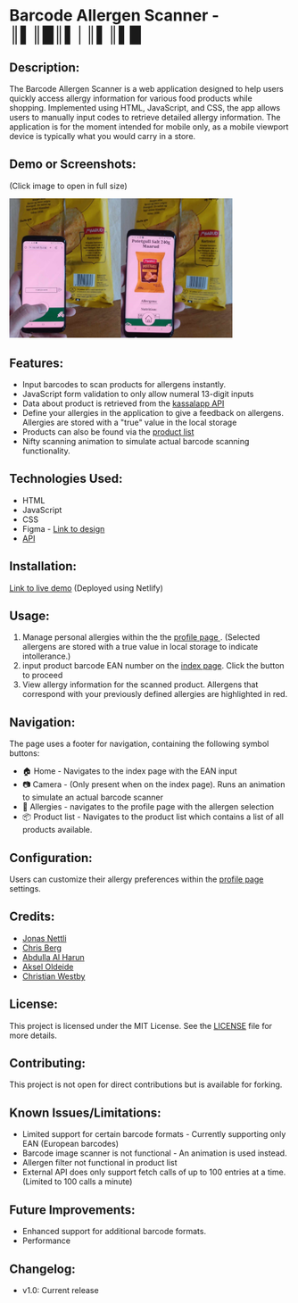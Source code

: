 
# Barcode Allergen Scanner - ║▌║█║▌│║▌║▌█

## Description:
The Barcode Allergen Scanner is a web application designed to help users quickly access allergy information for various food products while shopping. Implemented using HTML, JavaScript, and CSS, the app allows users to manually input codes to retrieve detailed allergy information. The application is for the moment intended for mobile only, as a mobile viewport device is typically what you would carry in a store.

## Demo or Screenshots:
(Click image to open in full size)

<div  style="display: flex; flex-direction: row;">
    <a href="assets/readme/scanning-product.jpg">
      <img src="assets/readme/scanning-product.jpg" alt="drawing" width="200"/> 
  </a>
    <a href="assets/readme/product-displayed.jpg">
      <img src="assets/readme/product-displayed.jpg" alt="drawing" width="200"/>
  </a>
</div>


## Features:
- Input barcodes to scan products for allergens instantly.
- JavaScript form validation to only allow numeral 13-digit inputs
- Data about product is retrieved from the [kassalapp API](https://kassal.app/api)
- Define your allergies in the application to give a feedback on allergens. Allergies are stored with a "true" value in the local storage
- Products can also be found via the [product list](https://midnightfalcons.netlify.app/productlist)
- Nifty scanning animation to simulate actual barcode scanning functionality.

## Technologies Used:
- HTML
- JavaScript
- CSS
- Figma - [Link to design](https://www.figma.com/file/RB02EE4zorj5LwuhkXogdW/Allergy-App?type=design&node-id=0%3A1&mode=design&t=ltocGRlCOggKFK5C-1)
- [API](https://kassal.app/api)

## Installation:
[Link to live demo](https://midnightfalcons.netlify.app) (Deployed using Netlify)

## Usage:
1. Manage personal allergies within the the [profile page ](https://midnightfalcons.netlify.app/profile). (Selected allergens are stored with a true value in local storage to indicate intollerance.)
2. input product barcode EAN number on the [index page](https://midnightfalcons.netlify.app). Click the button to proceed
2. View allergy information for the scanned product. Allergens that correspond with your previously defined allergies are highlighted in red.

## Navigation:
The page uses a footer for navigation, containing the following symbol buttons: 
- 🏠 Home - Navigates to the index page with the EAN input
- 📷 Camera - (Only present when on the index page). Runs an animation to simulate an actual barcode scanner
- 🌿 Allergies - navigates to the profile page with the allergen selection
- 📦 Product list  - Navigates to the product list which contains a list of all products available.  

## Configuration:
Users can customize their allergy preferences within the [profile page](https://midnightfalcons.netlify.app/profile) settings.

## Credits:
- [Jonas Nettli](https://github.com/JNettli)
- [Chris Berg](https://github.com/ChrisBerg03)
- [Abdulla Al Harun](https://github.com/AbdullaAlHarun)
- [Aksel Oldeide](https://github.com/AkselOldeide)
- [Christian Westby](https://github.com/ChristianWestby)


## License:
This project is licensed under the MIT License. See the [LICENSE](LICENSE) file for more details.

## Contributing:
This project is not open for direct contributions but is available for forking.

## Known Issues/Limitations:
- Limited support for certain barcode formats - Currently supporting only EAN (European barcodes)
- Barcode image scanner is not functional - An animation is used instead. 
- Allergen filter not functional in product list
- External API does only support fetch calls of up to 100 entries at a time. (Limited to 100 calls a minute)

## Future Improvements:
- Enhanced support for additional barcode formats.
- Performance

## Changelog:
- v1.0: Current release

